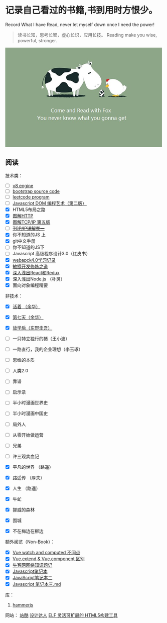 # 记录自己看过的书籍,书到用时方恨少。
 Record What I have Read, never let myself down once I need the power!
> 读书长知，思考长智，虚心长识，应用长技。
> Reading make you wise, powerful, stronger.

![reading](https://raw.githubusercontent.com/forrestyuan/Reading-Book/master/assets/reading.jpg)
## 阅读
技术类：
- [ ] [v8 engine](https://github.com/forrestyuan/Reading-Book/tree/master/note/v8Engine.md)
- [ ] [bootstrap source code](https://github.com/forrestyuan/Reading-Book/tree/master/note/bootstrap.md)
- [ ] [leetcode program](https://github.com/forrestyuan/Reading-Book/tree/master/note/leetcode.md)
- [ ] [Javascript DOM 编程艺术（第二版）](https://github.com/forrestyuan/Reading-Book/tree/master/note/javascriptDOM编程艺术.md)
- [x] HTML5布局之路
- [x] [图解HTTP](https://github.com/forrestyuan/Reading-Book/tree/master/note/图解HTTP.md)
- [x] [图解TCP/IP 第五版](https://github.com/forrestyuan/Reading-Book/tree/master/note/图解TCP_IP第五版.md)
- [ ] ~~[TCP/IP详解卷一](https://github.com/forrestyuan/Reading-Book/tree/master/note/TCP_IP详解卷一.md)~~
- [x] 你不知道的JS 上
- [x] git中文手册
- [ ] 你不知道的JS下
- [ ] Javascript 高级程序设计3.0（红皮书）
- [x] [webapck4.0学习记录](https://github.com/forrestyuan/Reading-Book/tree/master/note/Webpack4.0.md)
- [x] [敏捷开发修炼之道](https://github.com/forrestyuan/Reading-Book/tree/master/note/敏捷开发修炼之道.md)
- [x] [深入浅出React和Redux](https://github.com/forrestyuan/Reading-Book/tree/master/note/深入浅出React和Redux.md)
- [x] 深入浅出Node.js （朴灵）
- [x] 面向对象编程精要 

非技术：

- [x] [活着 （余华）](https://github.com/forrestyuan/Reading-Book/tree/master/note/活着.md)
- [X] [第七天（余华）](https://github.com/forrestyuan/Reading-Book/tree/master/note/第七天.md)
- [x] [放学后（东野圭吾）](https://github.com/forrestyuan/Reading-Book/tree/master/note/放学后.md)
- [ ] 一只特立独行的猪（王小波）
- [ ] 一路直行，我的企业理想（李玉琢）
- [ ] 思维的本质
- [ ] 人类2.0
- [ ] 靠谱
- [ ] 启示录
- [ ] 半小时漫画世界史
- [ ] 半小时漫画中国史
- [ ] 局外人
- [ ] 从零开始做运营
- [ ] 兄弟
- [ ] 许三观卖血记
- [x] 平凡的世界 （路遥）
- [x] 路遥传 （厚夫）
- [x] 人生 （路遥）
- [x] 牛虻
- [x] 挪威的森林
- [x] 围城
- [x] 不在梅边在柳边


额外阅览（Non-Book）：
- [x] [Vue watch and computed 不同点](https://github.com/forrestyuan/Reading-Book/tree/master/note/Vue%20watch%20and%20computed%20不同点.md)
- [x] [Vue.extend & Vue.component 区别](https://github.com/forrestyuan/Reading-Book/tree/master/note/VEVC.md)
- [x] [牛客网网络知识题记](https://github.com/forrestyuan/Reading-Book/tree/master/note/牛客网做题笔记.md)
- [x] [Javascript笔记本](https://github.com/forrestyuan/Reading-Book/blob/master/note/Javascript%20%E7%AC%94%E8%AE%B0%E6%9C%AC%EF%BC%88%E4%B8%80%EF%BC%89.md)
- [x] [JavaScript笔记本二](https://github.com/forrestyuan/Reading-Book/tree/master/note/javascript%20笔记本二.md)
- [x] [Javascript 笔记本三.md](https://github.com/forrestyuan/Reading-Book/tree/master/note/Javascript笔记本三.md)

库：
1. [hammerjs](http://hammerjs.github.io/getting-started/)

网站：
[站酷](https://www.zcool.com.cn/)
[设计达人](https://www.shejidaren.com/)
[ELF 灵活可扩展的 HTML5构建工具](https://elf.aotu.io/)